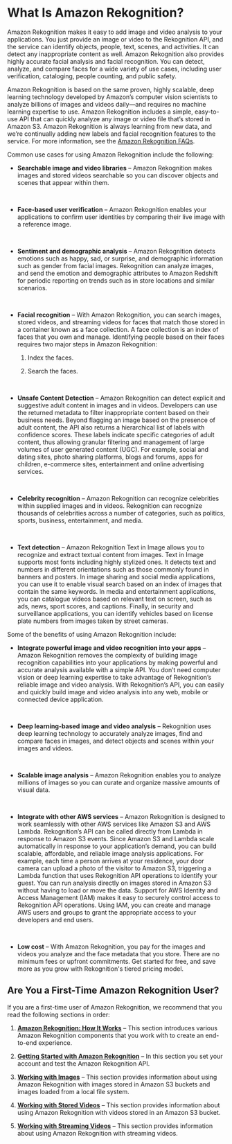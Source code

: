 # What Is Amazon Rekognition?<a name="what-is"></a>

Amazon Rekognition makes it easy to add image and video analysis to your applications\. You just provide an image or video to the Rekognition API, and the service can identify objects, people, text, scenes, and activities\. It can detect any inappropriate content as well\. Amazon Rekognition also provides highly accurate facial analysis and facial recognition\. You can detect, analyze, and compare faces for a wide variety of use cases, including user verification, cataloging, people counting, and public safety\.

Amazon Rekognition is based on the same proven, highly scalable, deep learning technology developed by Amazon’s computer vision scientists to analyze billions of images and videos daily—and requires no machine learning expertise to use\. Amazon Rekognition includes a simple, easy\-to\-use API that can quickly analyze any image or video file that’s stored in Amazon S3\. Amazon Rekognition is always learning from new data, and we’re continually adding new labels and facial recognition features to the service\. For more information, see the [Amazon Rekognition FAQs](https://aws.amazon.com/rekognition/faqs/)\. 

Common use cases for using Amazon Rekognition include the following:
+ **Searchable image and video libraries** – Amazon Rekognition makes images and stored videos searchable so you can discover objects and scenes that appear within them\. 

   
+ **Face\-based user verification** – Amazon Rekognition enables your applications to confirm user identities by comparing their live image with a reference image\.

   
+ **Sentiment and demographic analysis** – Amazon Rekognition detects emotions such as happy, sad, or surprise, and demographic information such as gender from facial images\. Rekognition can analyze images, and send the emotion and demographic attributes to Amazon Redshift for periodic reporting on trends such as in store locations and similar scenarios\.

   
+ **Facial recognition** – With Amazon Rekognition, you can search images, stored videos, and streaming videos for faces that match those stored in a container known as a face collection\. A face collection is an index of faces that you own and manage\. Identifying people based on their faces requires two major steps in Amazon Rekognition: 

  1. Index the faces\.

  1. Search the faces\.

   
+ **Unsafe Content Detection** – Amazon Rekognition can detect explicit and suggestive adult content in images and in videos\. Developers can use the returned metadata to filter inappropriate content based on their business needs\. Beyond flagging an image based on the presence of adult content, the API also returns a hierarchical list of labels with confidence scores\. These labels indicate specific categories of adult content, thus allowing granular filtering and management of large volumes of user generated content \(UGC\)\. For example, social and dating sites, photo sharing platforms, blogs and forums, apps for children, e\-commerce sites, entertainment and online advertising services\. 

   
+ **Celebrity recognition** – Amazon Rekognition can recognize celebrities within supplied images and in videos\. Rekognition can recognize thousands of celebrities across a number of categories, such as politics, sports, business, entertainment, and media\. 

   
+ **Text detection** – Amazon Rekognition Text in Image allows you to recognize and extract textual content from images\. Text in Image supports most fonts including highly stylized ones\. It detects text and numbers in different orientations such as those commonly found in banners and posters\. In image sharing and social media applications, you can use it to enable visual search based on an index of images that contain the same keywords\. In media and entertainment applications, you can catalogue videos based on relevant text on screen, such as ads, news, sport scores, and captions\. Finally, in security and surveillance applications, you can identify vehicles based on license plate numbers from images taken by street cameras\. 

Some of the benefits of using Amazon Rekognition include:
+ **Integrate powerful image and video recognition into your apps** – Amazon Rekognition removes the complexity of building image recognition capabilities into your applications by making powerful and accurate analysis available with a simple API\. You don’t need computer vision or deep learning expertise to take advantage of Rekognition’s reliable image and video analysis\. With Rekognition’s API, you can easily and quickly build image and video analysis into any web, mobile or connected device application\.

   
+ **Deep learning\-based image and video analysis** – Rekognition uses deep learning technology to accurately analyze images, find and compare faces in images, and detect objects and scenes within your images and videos\. 

   
+ **Scalable image analysis** – Amazon Rekognition enables you to analyze millions of images so you can curate and organize massive amounts of visual data\.

   
+ **Integrate with other AWS services** – Amazon Rekognition is designed to work seamlessly with other AWS services like Amazon S3 and AWS Lambda\. Rekognition’s API can be called directly from Lambda in response to Amazon S3 events\. Since Amazon S3 and Lambda scale automatically in response to your application’s demand, you can build scalable, affordable, and reliable image analysis applications\. For example, each time a person arrives at your residence, your door camera can upload a photo of the visitor to Amazon S3, triggering a Lambda function that uses Rekognition API operations to identify your guest\. You can run analysis directly on images stored in Amazon S3 without having to load or move the data\. Support for AWS Identity and Access Management \(IAM\) makes it easy to securely control access to Rekognition API operations\. Using IAM, you can create and manage AWS users and groups to grant the appropriate access to your developers and end users\.

   
+ **Low cost** – With Amazon Rekognition, you pay for the images and videos you analyze and the face metadata that you store\. There are no minimum fees or upfront commitments\. Get started for free, and save more as you grow with Rekognition's tiered pricing model\. 

## Are You a First\-Time Amazon Rekognition User?<a name="first-time-user"></a>

If you are a first\-time user of Amazon Rekognition, we recommend that you read the following sections in order:

1. **[Amazon Rekognition: How It Works](how-it-works.md)** – This section introduces various Amazon Rekognition components that you work with to create an end\-to\-end experience\. 

1. **[Getting Started with Amazon Rekognition](getting-started.md)** – In this section you set your account and test the Amazon Rekognition API\.

1. **[Working with Images](images.md)** – This section provides information about using Amazon Rekognition with images stored in Amazon S3 buckets and images loaded from a local file system\.

1. **[Working with Stored Videos](video.md)** – This section provides information about using Amazon Rekognition with videos stored in an Amazon S3 bucket\.

1. **[Working with Streaming Videos](streaming-video.md)** – This section provides information about using Amazon Rekognition with streaming videos\.